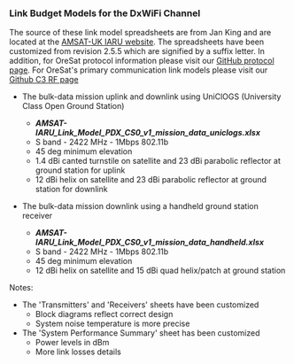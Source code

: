 ### Link Budget Models for the DxWiFi Channel

The source of these link model spreadsheets are from Jan King and are located at the [AMSAT-UK IARU website](http://www.amsatuk.me.uk/iaru/spreadsheet.htm).  The spreadsheets have been customized from revision 2.5.5 which are signified by a suffix letter.  In addition, for OreSat protocol information please visit our [GitHub protocol page](https://github.com/oresat/oresat-design/tree/gh-pages/protocol).  For OreSat's primary communication link models please visit our [Github C3 RF page](https://github.com/oresat/oresat-c3-rf/link-models)

* The bulk-data mission uplink and downlink using UniClOGS (University Class Open Ground Station)
  * ___AMSAT-IARU_Link_Model_PDX_CS0_v1_mission_data_uniclogs.xlsx___
  * S band - 2422 MHz - 1Mbps 802.11b
  * 45 deg minimum elevation
  * 1.4 dBi canted turnstile on satellite and 23 dBi parabolic reflector at ground station for uplink
  * 12 dBi helix on satellite and 23 dBi parabolic reflector at ground station for downlink

* The bulk-data mission downlink using a handheld ground station receiver
  * ___AMSAT-IARU_Link_Model_PDX_CS0_v1_mission_data_handheld.xlsx___
  * S band - 2422 MHz - 1Mbps 802.11b
  * 45 deg minimum elevation
  * 12 dBi helix on satellite and 15 dBi quad helix/patch at ground station

Notes:
- The 'Transmitters' and 'Receivers' sheets have been customized
  - Block diagrams reflect correct design
  - System noise temperature is more precise
- The 'System Performance Summary' sheet has been customized
  - Power levels in dBm
  - More link losses details
